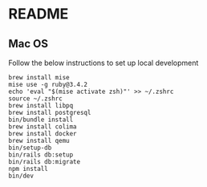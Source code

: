 # README

## Mac OS

Follow the below instructions to set up local development

```
brew install mise
mise use -g ruby@3.4.2
echo 'eval "$(mise activate zsh)"' >> ~/.zshrc
source ~/.zshrc
brew install libpq
brew install postgresql
bin/bundle install
brew install colima
brew install docker
brew install qemu
bin/setup-db
bin/rails db:setup
bin/rails db:migrate
npm install
bin/dev
```
